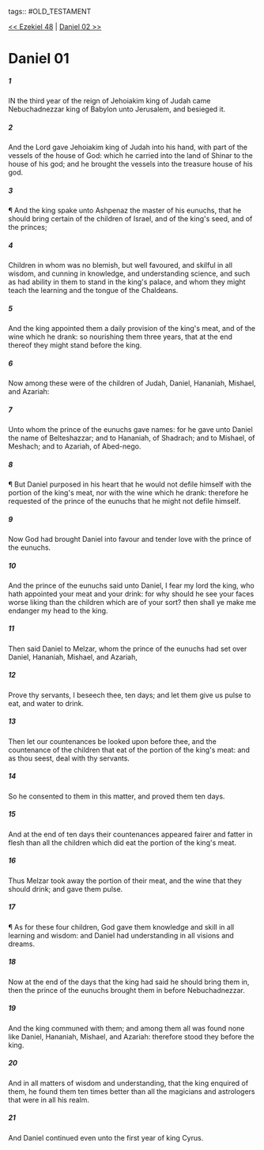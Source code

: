 tags:: #OLD_TESTAMENT

[<< Ezekiel 48](OLD_TESTAMENT/26_Ezekiel/Ezekiel_48.md) | [Daniel 02 >>](OLD_TESTAMENT/27_Daniel/Daniel_02.md)

# Daniel 01

##### 1

IN the third year of the reign of Jehoiakim king of Judah came Nebuchadnezzar king of Babylon unto Jerusalem, and besieged it.

##### 2

And the Lord gave Jehoiakim king of Judah into his hand, with part of the vessels of the house of God: which he carried into the land of Shinar to the house of his god; and he brought the vessels into the treasure house of his god.

##### 3

¶ And the king spake unto Ashpenaz the master of his eunuchs, that he should bring certain of the children of Israel, and of the king's seed, and of the princes;

##### 4

Children in whom was no blemish, but well favoured, and skilful in all wisdom, and cunning in knowledge, and understanding science, and such as had ability in them to stand in the king's palace, and whom they might teach the learning and the tongue of the Chaldeans.

##### 5

And the king appointed them a daily provision of the king's meat, and of the wine which he drank: so nourishing them three years, that at the end thereof they might stand before the king.

##### 6

Now among these were of the children of Judah, Daniel, Hananiah, Mishael, and Azariah:

##### 7

Unto whom the prince of the eunuchs gave names: for he gave unto Daniel the name of Belteshazzar; and to Hananiah, of Shadrach; and to Mishael, of Meshach; and to Azariah, of Abed-nego.

##### 8

¶ But Daniel purposed in his heart that he would not defile himself with the portion of the king's meat, nor with the wine which he drank: therefore he requested of the prince of the eunuchs that he might not defile himself.

##### 9

Now God had brought Daniel into favour and tender love with the prince of the eunuchs.

##### 10

And the prince of the eunuchs said unto Daniel, I fear my lord the king, who hath appointed your meat and your drink: for why should he see your faces worse liking than the children which are of your sort? then shall ye make me endanger my head to the king.

##### 11

Then said Daniel to Melzar, whom the prince of the eunuchs had set over Daniel, Hananiah, Mishael, and Azariah,

##### 12

Prove thy servants, I beseech thee, ten days; and let them give us pulse to eat, and water to drink.

##### 13

Then let our countenances be looked upon before thee, and the countenance of the children that eat of the portion of the king's meat: and as thou seest, deal with thy servants.

##### 14

So he consented to them in this matter, and proved them ten days.

##### 15

And at the end of ten days their countenances appeared fairer and fatter in flesh than all the children which did eat the portion of the king's meat.

##### 16

Thus Melzar took away the portion of their meat, and the wine that they should drink; and gave them pulse.

##### 17

¶ As for these four children, God gave them knowledge and skill in all learning and wisdom: and Daniel had understanding in all visions and dreams.

##### 18

Now at the end of the days that the king had said he should bring them in, then the prince of the eunuchs brought them in before Nebuchadnezzar.

##### 19

And the king communed with them; and among them all was found none like Daniel, Hananiah, Mishael, and Azariah: therefore stood they before the king.

##### 20

And in all matters of wisdom and understanding, that the king enquired of them, he found them ten times better than all the magicians and astrologers that were in all his realm.

##### 21

And Daniel continued even unto the first year of king Cyrus.
